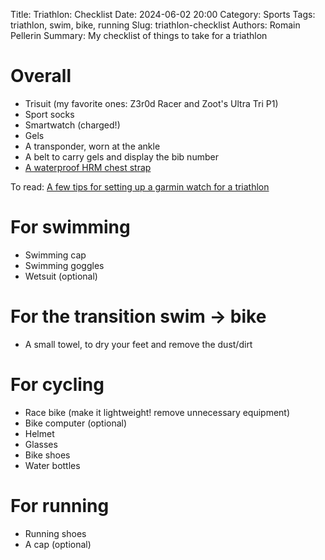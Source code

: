 Title: Triathlon: Checklist
Date: 2024-06-02 20:00
Category: Sports
Tags: triathlon, swim, bike, running
Slug: triathlon-checklist
Authors: Romain Pellerin
Summary: My checklist of things to take for a triathlon

# Overall

- Trisuit (my favorite ones: Z3r0d Racer and Zoot's Ultra Tri P1)
- Sport socks
- Smartwatch (charged!)
- Gels
- A transponder, worn at the ankle
- A belt to carry gels and display the bib number
- [A waterproof HRM chest strap](https://www.garmin.com/fr-FR/p/770963)

To read: [A few tips for setting up a garmin watch for a triathlon](https://www.reddit.com/r/triathlon/comments/doqkn5/a_few_tips_for_setting_up_a_garmin_watch_for_a/)

# For swimming

- Swimming cap
- Swimming goggles
- Wetsuit (optional)

# For the transition swim -> bike

- A small towel, to dry your feet and remove the dust/dirt

# For cycling

- Race bike (make it lightweight! remove unnecessary equipment)
- Bike computer (optional)
- Helmet
- Glasses
- Bike shoes
- Water bottles

# For running

- Running shoes
- A cap (optional)
